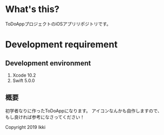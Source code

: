 # What's this?
ToDoAppプロジェクトのiOSアプリリポジトリです。

# Development requirement
## Development environment
1. Xcode 10.2  
2. Swift 5.0.0

## 概要
初学者なりに作ったToDoAppになります。
アイコンなんかも自作しますので、もし良ければ参考になさってください！

Copyright 2019 Ikki 
